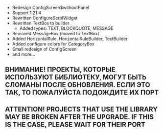 - Redesign ConfigScreen$withoutPanel
- Support 1.21.4
- Rewritten ConfigureScrolWidget
- Rewritten TextBox to builder
  - Added types: TEXT, BLOCKQUOTE, MESSAGE
- Removed MessageBox (moved to TextBox)
- Added HorizontalRule, HorizontalRuleBuilder, TextBuilder
- Added configure colors for CategoryBox
- Small redesign of ConfigScreen
- and more...

## ВНИМАНИЕ! ПРОЕКТЫ, КОТОРЫЕ ИСПОЛЬЗУЮТ БИБЛИОТЕКУ, МОГУТ БЫТЬ СЛОМАНЫ ПОСЛЕ ОБНОВЛЕНИЯ. ЕСЛИ ЭТО ТАК, ТО ПОЖАЛУЙСТА ПОДОЖДИТЕ ИХ ПОРТ
## ATTENTION! PROJECTS THAT USE THE LIBRARY MAY BE BROKEN AFTER THE UPGRADE. IF THIS IS THE CASE, PLEASE WAIT FOR THEIR PORT